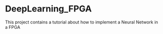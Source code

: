 # DeepLearning_FPGA
 This project contains a tutorial about how to implement a Neural Network in a FPGA
